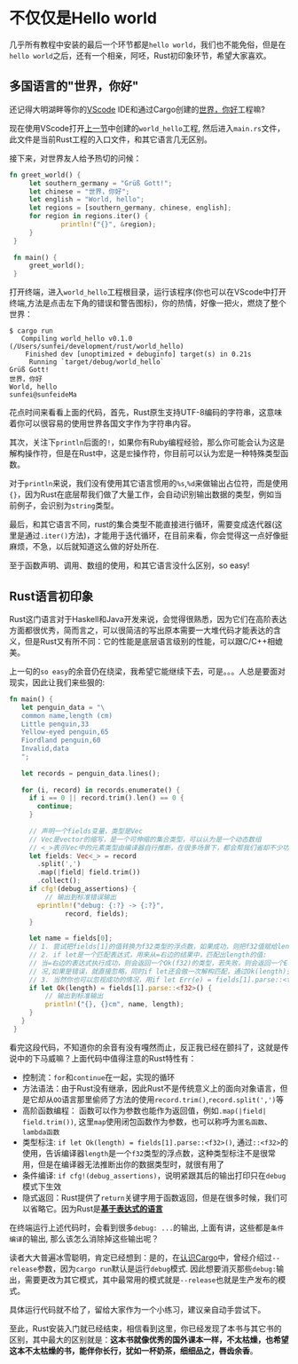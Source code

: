 # 不仅仅是Hello world

几乎所有教程中安装的最后一个环节都是`hello world`，我们也不能免俗，但是在`hello world`之后，还有一个相亲，阿呸，Rust初印象环节，希望大家喜欢。

## 多国语言的"世界，你好"

还记得大明湖畔等你的[VScode](./editor.md) IDE和通过Cargo创建的[世界，你好](./cargo.md)工程嘛? 

现在使用VScode打开[上一节](./cargo.md)中创建的`world_hello`工程, 然后进入`main.rs`文件，此文件是当前Rust工程的入口文件，和其它语言几无区别。

接下来，对世界友人给予热切的问候：
```rust
fn greet_world() {
     let southern_germany = "Grüß Gott!";
     let chinese = "世界，你好";
     let english = "World, hello";
     let regions = [southern_germany, chinese, english];
     for region in regions.iter() {
             println!("{}", &region);
     }
 }
 
 fn main() {
     greet_world();
 }
```

打开终端，进入`world_hello`工程根目录，运行该程序(你也可以在VScode中打开终端,方法是点击左下角的错误和警告图标)，你的热情，好像一把火，燃烧了整个世界：
```console
$ cargo run
   Compiling world_hello v0.1.0 (/Users/sunfei/development/rust/world_hello)
    Finished dev [unoptimized + debuginfo] target(s) in 0.21s
     Running `target/debug/world_hello`
Grüß Gott!
世界，你好
World, hello
sunfei@sunfeideMa
```

花点时间来看看上面的代码，首先，Rust原生支持UTF-8编码的字符串，这意味着你可以很容易的使用世界各国文字作为字符串内容。

其次，关注下`println`后面的`!`，如果你有Ruby编程经验，那么你可能会认为这是解构操作符，但是在Rust中，这是`宏`操作符，你目前可以认为宏是一种特殊类型函数。

对于`println`来说，我们没有使用其它语言惯用的`%s`,`%d`来做输出占位符，而是使用`{}`，因为Rust在底层帮我们做了大量工作，会自动识别输出数据的类型，例如当前例子，会识别为`string`类型。

最后，和其它语言不同，rust的集合类型不能直接进行循环，需要变成迭代器(这里是通过`.iter()`方法)，才能用于迭代循环，在目前来看，你会觉得这一点好像挺麻烦，不急，以后就知道这么做的好处所在.

至于函数声明、调用、数组的使用，和其它语言没什么区别，so easy!

## Rust语言初印象
Rust这门语言对于Haskell和Java开发来说，会觉得很熟悉，因为它们在高阶表达方面都很优秀，简而言之，可以很简洁的写出原本需要一大堆代码才能表达的含义，但是Rust又有所不同：它的性能是底层语言级别的性能，可以跟C/C++相媲美。

上一句的`so easy`的余音仍在绕梁，我希望它能继续下去，可是。。。人总是要面对现实，因此让我们来些狠的: 
```rust
fn main() {
   let penguin_data = "\
   common name,length (cm)
   Little penguin,33
   Yellow-eyed penguin,65
   Fiordland penguin,60
   Invalid,data
   ";
 
   let records = penguin_data.lines();
 
   for (i, record) in records.enumerate() {
     if i == 0 || record.trim().len() == 0 {
       continue;
     }
     
     // 声明一个fields变量，类型是Vec
     // Vec是vector的缩写，是一个可伸缩的集合类型，可以认为是一个动态数组
     // <_>表示Vec中的元素类型由编译器自行推断，在很多场景下，都会帮我们省却不少功夫
     let fields: Vec<_> = record
       .split(',')
       .map(|field| field.trim())
       .collect();
     if cfg!(debug_assertions) {
         // 输出到标准错误输出
       eprintln!("debug: {:?} -> {:?}",
              record, fields);
     }
 
     let name = fields[0];
     // 1. 尝试把fields[1]的值转换为f32类型的浮点数，如果成功，则把f32值赋给length变量
     // 2. if let是一个匹配表达式，用来从=右边的结果中，匹配出length的值:
     // 当=右边的表达式执行成功，则会返回一个Ok(f32)的类型，若失败，则会返回一个Err(e)类型，if let的作用就是仅匹配Ok也就是成功的情
     // 况,如果是错误，就直接忽略，同时if let还会做一次解构匹配，通过Ok(length)去匹配右边的Ok(f32)，最终把相应的f32值赋给length
     // 3. 当然你也可以忽视成功的情况，用if let Err(e) = fields[1].parse::<f32>() {...}匹配出错误，然后打印出来，但是没啥卵用
     if let Ok(length) = fields[1].parse::<f32>() {
         // 输出到标准输出
         println!("{}, {}cm", name, length);
     }
   }
 }
```

看完这段代码，不知道你的余音有没有嘎然而止，反正我已经在颤抖了，这就是传说中的下马威嘛？上面代码中值得注意的Rust特性有：
- 控制流：`for`和`continue`在一起，实现的循环
- 方法语法：由于Rust没有继承，因此Rust不是传统意义上的面向对象语言，但是它却从`OO`语言那里偷师了方法的使用`record.trim()`,`record.split(',')`等
- 高阶函数编程： 函数可以作为参数也能作为返回值，例如`.map(|field| field.trim())`, 这里`map`使用闭包函数作为参数，也可以称呼为`匿名函数`、`lambda函数`
- 类型标注: `if let Ok(length) = fields[1].parse::<f32>()`, 通过`::<f32>`的使用，告诉编译器`length`是一个`f32`类型的浮点数，这种类型标注不是很常用，但是在编译器无法推断出你的数据类型时，就很有用了
- 条件编译: `if cfg!(debug_assertions)`，说明紧跟其后的输出打印只在`debug`模式下生效
- 隐式返回：Rust提供了`return`关键字用于函数返回，但是在很多时候，我们可以省略它。因为Rust是[**基于表达式的语言**](../basic/base-type/statement-expression.md)


在终端运行上述代码时，会看到很多`debug: ...`的输出, 上面有讲，这些都是`条件编译`的输出, 那么该怎么消除掉这些输出呢？

读者大大普遍冰雪聪明，肯定已经想到：是的，在[认识Cargo](./cargo.md#手动编译和运行项目)中，曾经介绍过`--release`参数，因为`cargo run`默认是运行`debug`模式. 因此想要消灭那些`debug:`输出，需要更改为其它模式，其中最常用的模式就是`--release`也就是生产发布的模式。

具体运行代码就不给了，留给大家作为一个小练习，建议亲自动手尝试下。

至此，Rust安装入门就已经结束，相信看到这里，你已经发现了本书与其它书的区别，其中最大的区别就是：**这本书就像优秀的国外课本一样，不太枯燥，也希望这本不太枯燥的书，能伴你长行，犹如一杯奶茶，细细品之，唇齿余香**。
